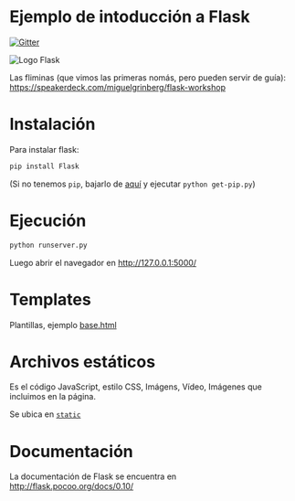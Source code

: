 # Ejemplo de intoducción a Flask

[![Gitter](https://badges.gitter.im/Join%20Chat.svg)](https://gitter.im/D3f0/meetup_flask?utm_source=badge&utm_medium=badge&utm_campaign=pr-badge&utm_content=badge)

![Logo Flask](http://flask.pocoo.org/docs/0.10/_images/logo-full.png)


Las fliminas (que vimos las primeras nomás, pero pueden servir de guía): https://speakerdeck.com/miguelgrinberg/flask-workshop

# Instalación

Para instalar flask:

```bash
pip install Flask
```

(Si no tenemos `pip`, bajarlo de [aquí](https://bootstrap.pypa.io/get-pip.py) y ejecutar `python get-pip.py`)


# Ejecución

```bash
python runserver.py
```

Luego abrir el navegador en http://127.0.0.1:5000/

# Templates

Plantillas, ejemplo [base.html](./templates/base.html)

# Archivos estáticos 

Es el código JavaScript, estilo CSS, Imágens, Vídeo, Imágenes que incluimos en la página.

Se ubica en [`static`](./static/)

# Documentación

La documentación de Flask se encuentra en http://flask.pocoo.org/docs/0.10/

